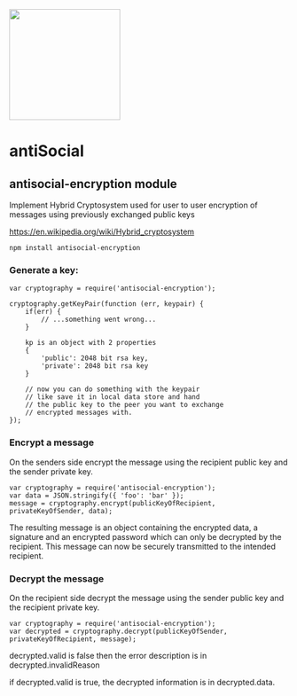 <img src="https://github.com/antiSocialNet/antiSocial/raw/master/assets/octocloud/logo.jpg" height="200">

# antiSocial

## antisocial-encryption module

Implement Hybrid Cryptosystem used for user to user encryption of messages
using previously exchanged public keys

https://en.wikipedia.org/wiki/Hybrid_cryptosystem

```
npm install antisocial-encryption
```

### Generate a key:

```
var cryptography = require('antisocial-encryption');

cryptography.getKeyPair(function (err, keypair) {
	if(err) {
		// ...something went wrong...
	}

	kp is an object with 2 properties
	{
		'public': 2048 bit rsa key,
		'private': 2048 bit rsa key
	}

	// now you can do something with the keypair
	// like save it in local data store and hand
	// the public key to the peer you want to exchange
	// encrypted messages with.
});
```


### Encrypt a message
On the senders side encrypt the message using the recipient public key and the sender private key.

```
var cryptography = require('antisocial-encryption');
var data = JSON.stringify({ 'foo': 'bar' });
message = cryptography.encrypt(publicKeyOfRecipient, privateKeyOfSender, data);
```

The resulting message is an object containing the encrypted data, a signature and an encrypted password which can only be decrypted by the recipient. This message can now be securely transmitted to the intended recipient.

### Decrypt the message
On the recipient side decrypt the message using the sender public key and the recipient private key.

```
var cryptography = require('antisocial-encryption');
var decrypted = cryptography.decrypt(publicKeyOfSender, privateKeyOfRecipient, message);
```

decrypted.valid is false then the error description is in decrypted.invalidReason

if decrypted.valid is true, the decrypted information is in decrypted.data.
